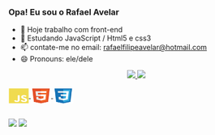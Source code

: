 ### Opa! Eu sou o Rafael Avelar



- 🔭 Hoje trabalho com front-end
- 🌱 Estudando JavaScript / Html5 e css3
- 📫 contate-me no email: rafaelfilipeavelar@hotmail.com
- 😄 Pronouns: ele/dele

<div align="center">
  <a href="https://github.com/rafaelavelar45">
  <img height="180em" src="https://github-readme-stats.vercel.app/api?username=rafaelavelar45&show_icons=true&theme=dracula&include_all_commits=true&count_private=true"/>
  <img height="180em" src="https://github-readme-stats.vercel.app/api/top-langs/?username=rafaelavelar45&layout=compact&langs_count=7&theme=dracula"/>
</div>

 <div style="display: inline_block"><br>
  <img align="center" alt="Rafa-Js" height="30" width="40" src="https://raw.githubusercontent.com/devicons/devicon/master/icons/javascript/javascript-plain.svg">
  <img align="center" alt="Rafa-HTML" height="30" width="40" src="https://raw.githubusercontent.com/devicons/devicon/master/icons/html5/html5-original.svg">
  <img align="center" alt="Rafa-CSS" height="30" width="40" src="https://raw.githubusercontent.com/devicons/devicon/master/icons/css3/css3-original.svg">
   
</div>
 
  ##
  
 <div>
 <a href="https://instagram.com/rafael.avelar.39/" target="_blank"><img src="https://img.shields.io/badge/-Instagram-%23E4405F?style=for-the-badge&logo=instagram&logoColor=white"
   target="_blank"></a>
   <a href="https://www.linkedin.com/in/rafael-avelar-9910b720a/" target="_blank"><img src="https://img.shields.io/badge/-LinkedIn-%230077B5?style=for-the-badge&logo=linkedin&logoColor=white" target="_blank"></a> 
  </div>
